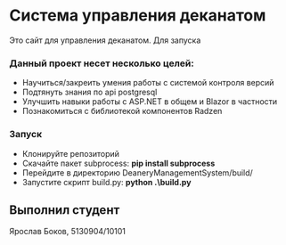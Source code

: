 # Система управления деканатом
Это сайт для управления деканатом. Для запуска

### Данный проект несет несколько целей:
* Научиться/закреить умения работы с системой контроля версий
* Подтянуть знания по api postgresql
* Улучшить навыки работы с ASP.NET в общем и Blazor в частности
* Познакомиться с библиотекой компонентов Radzen

### Запуск
* Клонируйте репозиторий
* Скачайте пакет subprocess: __pip install subprocess__
* Перейдите в директорию DeaneryManagementSystem/build/
* Запустите скрипт build.py: __python .\build.py__

## Выполнил студент
Ярослав Боков, 5130904/10101
